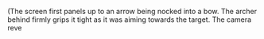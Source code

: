 (The screen first panels up to an arrow being nocked into a bow. The archer behind firmly grips it tight as it was aiming towards the target. The camera reve